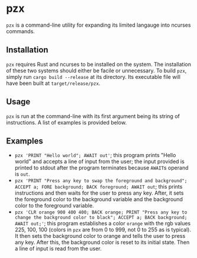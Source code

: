 # pzx
`pzx` is a command-line utility for expanding its limited langauge into ncurses commands.
## Installation
`pzx` requires Rust and ncurses to be installed on the system. The installation of these two systems should either be facile or unnecessary. To build `pzx`, simply run `cargo build --release` at its directory. Its executable file will have been built at `target/release/pzx`.
## Usage
`pzx` is run at the command-line with its first argument being its string of instructions. A list of examples is provided below.
## Examples
* `pzx 'PRINT "Hello world"; AWAIT out'`; this program prints "Hello world" and accepts a line of input from the user; the input provided is printed to stdout after the program terminates because `AWAIT`s operand is `out`.
* `pzx 'PRINT "Press any key to swap the foreground and background"; ACCEPT a; FORE background; BACK foreground; AWAIT out`; this prints instructions and then waits for the user to press any key. After, it sets the foreground color to the background variable and the background color to the foreground variable.
* `pzx 'CLR orange 900 400 400; BACK orange; PRINT "Press any key to change the background color to black"; ACCEPT a; BACK background; AWAIT out;'`; this program establishes a color `orange` with the rgb values 225, 100, 100 (colors in `pzx` are from 0 to 999, not 0 to 255 as is typical). It then sets the background color to orange and tells the user to press any key. After this, the background color is reset to its initial state. Then a line of input is read from the user.